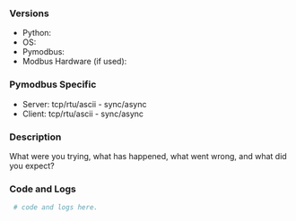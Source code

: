 <!--
Please use the Pymodbus gitter channel at https://gitter.im/pymodbus_dev/Lobby or Stack Overflow(tag [pymodbus](https://stackoverflow.com/questions/tagged/pymodbus) for
support questions.

Before opening a new issue, make sure you do the following:
    * check that your issue isn't already filed: https://github.com/riptideio/pymodbus/issues
    * check the discussions forum https://github.com/riptideio/pymodbus/discussions
    * prepare a short, runnable example that reproduce the issue with the latest development version of Pymodbus
-->

### Versions

* Python:
* OS:
* Pymodbus:
* Modbus Hardware (if used): 

### Pymodbus Specific
* Server: tcp/rtu/ascii - sync/async
* Client: tcp/rtu/ascii - sync/async

### Description

What were you trying, what has happened, what went wrong, and what did you expect?

### Code and Logs

```python
 # code and logs here.

```
